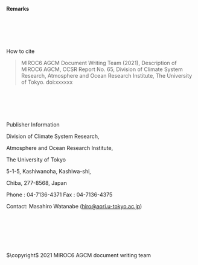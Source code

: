 **Remarks**

\
\
\
<br/>

How to cite

> MIROC6 AGCM Document Writing Team (2021), Description of MIROC6 AGCM, CCSR Report No. 65, Division of Climate System Research, Atmosphere and Ocean Research Institute, The University of Tokyo. doi:xxxxxx

\
\
\
<br/>

Publisher Information

Division of Climate System Research,

Atmosphere and Ocean Research Institute,

The University of Tokyo

5-1-5, Kashiwanoha, Kashiwa-shi,

Chiba, 277-8568, Japan

Phone : 04-7136-4371 Fax : 04-7136-4375

Contact: Masahiro Watanabe (hiro@aori.u-tokyo.ac.jp)

\
\
\
\
<br/>

$\copyright$ 2021 MIROC6 AGCM document writing team
